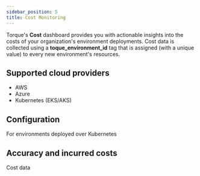 ```yaml
---
sidebar_position: 5
title: Cost Monitoring
---
```


Torque's __Cost__ dashboard provides you with actionable insights into the costs of your organization's environment deployments. Cost data is collected using a __toque_environment_id__ tag that is assigned (with a unique value) to every new environment's resources.

## Supported cloud providers
* AWS
* Azure
* Kubernetes (EKS/AKS)

## Configuration
For environments deployed over Kubernetes 

## Accuracy and incurred costs
Cost data